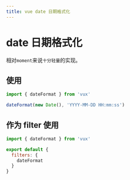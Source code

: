 ```yaml
---
title: vue date 日期格式化
---
```


# date 日期格式化

相对`moment`来说`十分轻量`的实现。


## 使用

``` js
import { dateFormat } from 'vux'

dateFormat(new Date(), 'YYYY-MM-DD HH:mm:ss')
```

## 作为 filter 使用

``` js
import { dateFormat } from 'vux'

export default {
  filters: {
    dateFormat
  }
}

```
